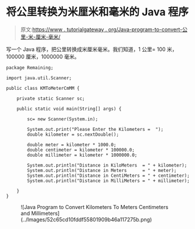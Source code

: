 # 将公里转换为米厘米和毫米的 Java 程序

> 原文:[https://www . tutorialgateway . org/Java-program-to-convert-公里-米-厘米-毫米/](https://www.tutorialgateway.org/java-program-to-convert-kilometers-to-meters-centimeters-and-millimeters/)

写一个 Java 程序，把公里转换成米厘米毫米。我们知道，1 公里= 100 米，100000 厘米，1000000 毫米。

```
package Remaining;

import java.util.Scanner;

public class KMToMeterCmMM {

	private static Scanner sc;

	public static void main(String[] args) {

		sc= new Scanner(System.in);

		System.out.print("Please Enter the Kilometers =  ");
		double kilometer = sc.nextDouble();

		double meter = kilometer * 1000.0;
		double centimeter = kilometer * 100000.0;
		double millimeter = kilometer * 1000000.0;

		System.out.println("Distance in KiloMeters  = " + kilometer);
		System.out.println("Distance in Meters      = " + meter);
		System.out.println("Distance in CentiMeters = " + centimeter);
		System.out.println("Distance in MilliMeters = " + millimeter);

	}
}
```

<figure class="wp-block-image size-large">![Java Program to Convert Kilometers To Meters Centimeters and Millimeters](../Images/52c65cd10fddf55801909b46a117275b.png)</figure>